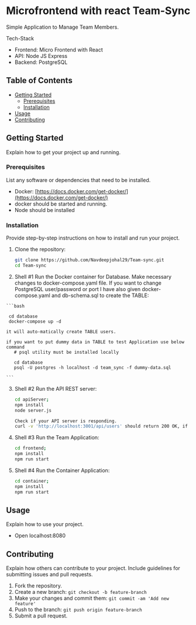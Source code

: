 # Microfrontend with react Team-Sync

Simple Application to Manage Team Members.

Tech-Stack 

- Frontend: Micro Frontend with React 
- API: Node JS Express
- Backend: PostgreSQL 

## Table of Contents
- [Getting Started](#getting-started)
  - [Prerequisites](#prerequisites)
  - [Installation](#installation)
- [Usage](#usage)
- [Contributing](#contributing)


## Getting Started

Explain how to get your project up and running.

### Prerequisites

List any software or dependencies that need to be installed.

- Docker: [https://docs.docker.com/get-docker/](https://docs.docker.com/get-docker/)
- docker should be started and running.
- Node should be installed


### Installation

Provide step-by-step instructions on how to install and run your project.

1. Clone the repository:
    ```bash
    git clone https://github.com/Navdeepjohal29/Team-sync.git
    cd Team-sync

    ```

2.   Shell #1
    Run the Docker container for Database. Make necessary changes to docker-compose.yaml file. If you want to change PostgreSQL user/password or port
    I have also given docker-compose.yaml and db-schema.sql to create the TABLE:

    ```bash

     cd database
     docker-compose up -d

    it will auto-matically create TABLE users.

    if you want to put dummy data in TABLE to test Application use below command
       # psql utility must be installed locally
       
       cd database
       psql -U postgres -h localhost -d team_sync -f dummy-data.sql 

    ```

3. Shell #2
    Run the API REST server:
    ```bash
    cd apiServer; 
    npm install
    node server.js

    Check if your API server is responding. 
    curl -v 'http://localhost:3001/api/users' should return 200 OK, if you added dummy data. then it should also return that
    ```

4. Shell #3
    Run the Team Application:
    ```bash
    cd frontend; 
    npm install
    npm run start
    ```
5. Shell #4
    Run the Container Application:
    ```bash
    cd container; 
    npm install 
    npm run start
    ```

## Usage

Explain how to use your project.

- Open localhost:8080


## Contributing

Explain how others can contribute to your project. Include guidelines for submitting issues and pull requests.

1. Fork the repository.
2. Create a new branch: `git checkout -b feature-branch`
3. Make your changes and commit them: `git commit -am 'Add new feature'`
4. Push to the branch: `git push origin feature-branch`
5. Submit a pull request.




